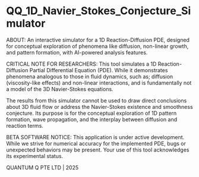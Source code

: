 # QQ_1D_Navier_Stokes_Conjecture_Simulator

ABOUT: An interactive simulator for a 1D Reaction-Diffusion PDE, designed for conceptual exploration of phenomena like diffusion, non-linear growth, and pattern formation, with AI-powered analysis features.

CRITICAL NOTE FOR RESEARCHERS: This tool simulates a 1D Reaction-Diffusion Partial Differential Equation (PDE). While it demonstrates phenomena analogous to those in fluid dynamics, such as; diffusion (viscosity-like effects) and non-linear interactions, and is fundamentally not a model of the 3D Navier-Stokes equations.

The results from this simulator cannot be used to draw direct conclusions about 3D fluid flow or address the Navier-Stokes existence and smoothness conjecture. Its purpose is for the conceptual exploration of 1D pattern formation, wave propagation, and the interplay between diffusion and reaction terms.

BETA SOFTWARE NOTICE: This application is under active development. While we strive for numerical accuracy for the implemented PDE, bugs or unexpected behaviors may be present. Your use of this tool acknowledges its experimental status.

QUANTUM Q PTE LTD | 2025
